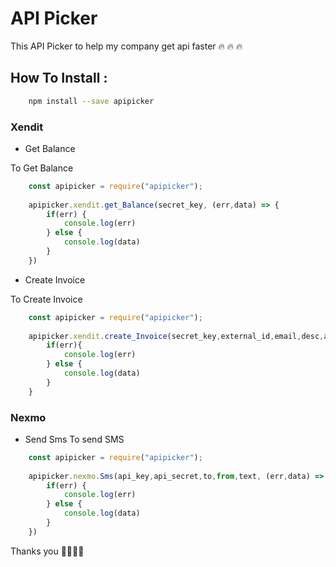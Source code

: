 # API Picker

This API Picker to help my company get api faster :fire: :fire: :fire:

## How To Install :

```bash
	npm install --save apipicker
```

### Xendit

* Get Balance

To Get Balance
```javascript
	const apipicker = require("apipicker");
    
    apipicker.xendit.get_Balance(secret_key, (err,data) => {
    	if(err) {
        	console.log(err)
        } else {
        	console.log(data)
        }
    })
```

* Create Invoice

To Create Invoice
```javascript
	const apipicker = require("apipicker");
    
    apipicker.xendit.create_Invoice(secret_key,external_id,email,desc,amount,(err,data) => {
    	if(err){
        	console.log(err)
        } else {
        	console.log(data)
        }
    }

```

### Nexmo

* Send Sms
To send SMS

```javascript
	const apipicker = require("apipicker");
    
    apipicker.nexmo.Sms(api_key,api_secret,to,from,text, (err,data) => {
   		if(err) {
        	console.log(err)
        } else {
        	console.log(data)
        }
    })

```


Thanks you 🦄🦄🦄🦄